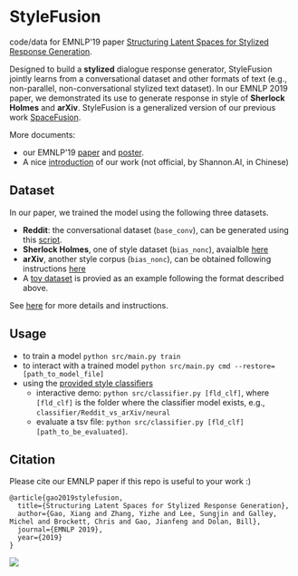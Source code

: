 # StyleFusion
code/data for EMNLP'19 paper [Structuring Latent Spaces for Stylized Response Generation](https://arxiv.org/abs/1909.05361).

Designed to build a **stylized** dialogue response generator, StyleFusion jointly learns from a conversational dataset and other formats of text (e.g., non-parallel, non-conversational stylized text dataset). In our EMNLP 2019 paper, we demonstrated its use to generate response in style of **Sherlock Holmes** and **arXiv**. StyleFusion is a generalized version of our previous work [SpaceFusion](https://github.com/golsun/SpaceFusion).

More documents:
* our EMNLP'19 [paper](https://arxiv.org/abs/1909.05361) and [poster](https://github.com/golsun/StyleFusion/blob/master/EMNLP%20poster.pdf).
* A nice [introduction](https://mp.weixin.qq.com/s/rtAra15Qqnz9bLadSUSAlg) of our work (not official, by Shannon.AI, in Chinese)

## Dataset
In our paper, we trained the model using the following three datasets. 
* **Reddit**: the conversational dataset (`base_conv`), can be generated using this [script](https://github.com/golsun/SpaceFusion/tree/master/data#multi-ref-reddit).
* **Sherlock Holmes**, one of style dataset (`bias_nonc`), avaialble [here](https://github.com/golsun/StyleFusion/tree/master/data/Holmes)
* **arXiv**, another style corpus (`bias_nonc`), can be obtained following instructions [here](https://github.com/golsun/StyleFusion/tree/master/data/arXiv)
* A [toy dataset](https://github.com/golsun/StyleFusion/tree/master/data/toy) is provied as an example following the format described above.

See [here](https://github.com/golsun/StyleFusion/blob/master/data/README.md) for more details and instructions.

## Usage
* to train a model `python src/main.py train`
* to interact with a trained model `python src/main.py cmd --restore=[path_to_model_file]`
* using the [provided style classifiers](https://github.com/golsun/StyleFusion/tree/master/classifier) 
   * interactive demo: `python src/classifier.py [fld_clf]`, where `[fld_clf]` is the folder where the classifier model exists, e.g., `classifier/Reddit_vs_arXiv/neural`
   * evaluate a tsv file: `python src/classifier.py [fld_clf] [path_to_be_evaluated]`.

## Citation
Please cite our EMNLP paper if this repo is useful to your work :)
```
@article{gao2019stylefusion,
  title={Structuring Latent Spaces for Stylized Response Generation},
  author={Gao, Xiang and Zhang, Yizhe and Lee, Sungjin and Galley, Michel and Brockett, Chris and Gao, Jianfeng and Dolan, Bill},
  journal={EMNLP 2019},
  year={2019}
}
```

![](https://github.com/golsun/StyleFusion/blob/master/fig/intro_fig.png)


